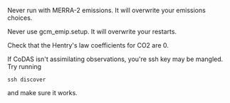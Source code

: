Never run with MERRA-2 emissions. It will overwrite your emissions choices.

Never use gcm_emip.setup. It will overwrite your restarts.

Check that the Hentry's law coefficients for CO2 are 0.

If CoDAS isn't assimilating observations, you're ssh key may be mangled. Try running
```
ssh discover
```
and make sure it works.
